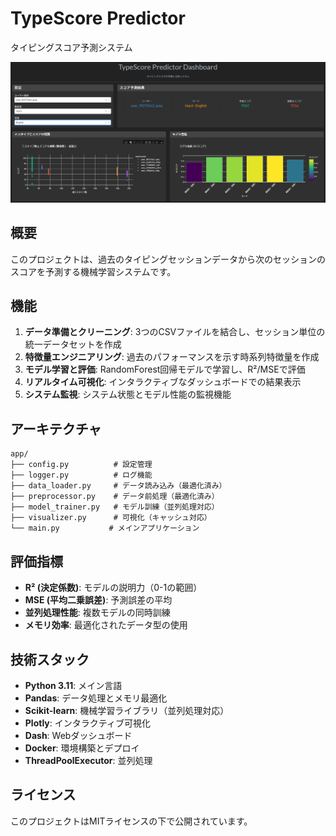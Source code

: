 # TypeScore Predictor

タイピングスコア予測システム

![TypeScore Predictor](./assets/TypeScorePredictor.png)

## 概要

このプロジェクトは、過去のタイピングセッションデータから次のセッションのスコアを予測する機械学習システムです。

## 機能

1. **データ準備とクリーニング**: 3つのCSVファイルを結合し、セッション単位の統一データセットを作成
2. **特徴量エンジニアリング**: 過去のパフォーマンスを示す時系列特徴量を作成
3. **モデル学習と評価**: RandomForest回帰モデルで学習し、R²/MSEで評価
4. **リアルタイム可視化**: インタラクティブなダッシュボードでの結果表示
5. **システム監視**: システム状態とモデル性能の監視機能

## アーキテクチャ

```
app/
├── config.py          # 設定管理
├── logger.py          # ログ機能
├── data_loader.py     # データ読み込み（最適化済み）
├── preprocessor.py    # データ前処理（最適化済み）
├── model_trainer.py   # モデル訓練（並列処理対応）
├── visualizer.py      # 可視化（キャッシュ対応）
└── main.py           # メインアプリケーション
```

## 評価指標

- **R² (決定係数)**: モデルの説明力（0-1の範囲）
- **MSE (平均二乗誤差)**: 予測誤差の平均
- **並列処理性能**: 複数モデルの同時訓練
- **メモリ効率**: 最適化されたデータ型の使用

## 技術スタック

- **Python 3.11**: メイン言語
- **Pandas**: データ処理とメモリ最適化
- **Scikit-learn**: 機械学習ライブラリ（並列処理対応）
- **Plotly**: インタラクティブ可視化
- **Dash**: Webダッシュボード
- **Docker**: 環境構築とデプロイ
- **ThreadPoolExecutor**: 並列処理

## ライセンス

このプロジェクトはMITライセンスの下で公開されています。

